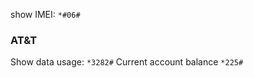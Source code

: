 show IMEI: 
```*#06#```


### AT&T

Show data usage:
```*3282#```
Current account balance
```*225#```
